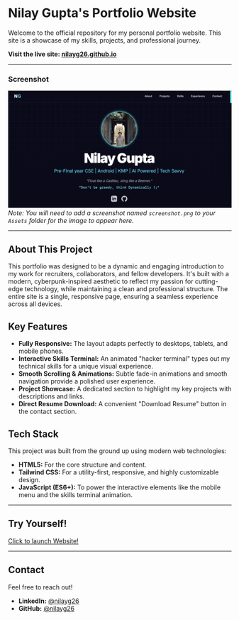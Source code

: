 # Nilay Gupta's Portfolio Website

Welcome to the official repository for my personal portfolio website. This site is a showcase of my skills, projects, and professional journey.

**Visit the live site: [nilayg26.github.io](https://nilayg26.github.io/)**

---

### Screenshot

![A screenshot of the portfolio website's hero section, showing a profile picture and the title 'Nilay Gupta'.](Assets/screenshot.png) 
*Note: You will need to add a screenshot named `screenshot.png` to your `Assets` folder for the image to appear here.*

---

## About This Project

This portfolio was designed to be a dynamic and engaging introduction to my work for recruiters, collaborators, and fellow developers. It's built with a modern, cyberpunk-inspired aesthetic to reflect my passion for cutting-edge technology, while maintaining a clean and professional structure. The entire site is a single, responsive page, ensuring a seamless experience across all devices.

## Key Features

-   **Fully Responsive:** The layout adapts perfectly to desktops, tablets, and mobile phones.
-   **Interactive Skills Terminal:** An animated "hacker terminal" types out my technical skills for a unique visual experience.
-   **Smooth Scrolling & Animations:** Subtle fade-in animations and smooth navigation provide a polished user experience.
-   **Project Showcase:** A dedicated section to highlight my key projects with descriptions and links.
-   **Direct Resume Download:** A convenient "Download Resume" button in the contact section.

## Tech Stack

This project was built from the ground up using modern web technologies:

-   **HTML5:** For the core structure and content.
-   **Tailwind CSS:** For a utility-first, responsive, and highly customizable design.
-   **JavaScript (ES6+):** To power the interactive elements like the mobile menu and the skills terminal animation.

---
## Try Yourself!
[Click to launch Website!](https://nilayg26.github.io)

---

## Contact

Feel free to reach out!

-   **LinkedIn:** [@nilayg26](https://www.linkedin.com/in/nilayg26/)
-   **GitHub:** [@nilayg26](https://github.com/nilayg26)